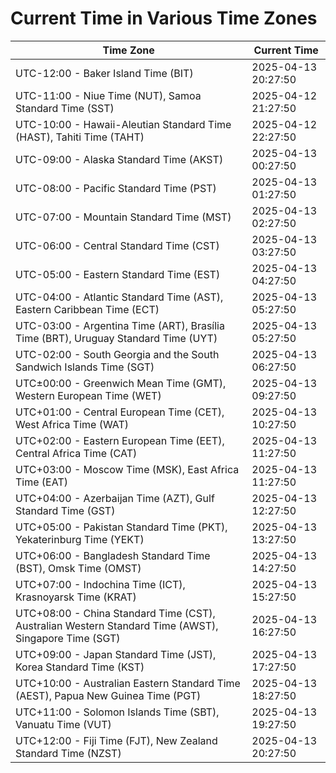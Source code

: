 # Current Time in Various Time Zones

| Time Zone | Current Time |
|-----------|--------------|
| UTC-12:00 - Baker Island Time (BIT) | 2025-04-13 20:27:50 |
| UTC-11:00 - Niue Time (NUT), Samoa Standard Time (SST) | 2025-04-12 21:27:50 |
| UTC-10:00 - Hawaii-Aleutian Standard Time (HAST), Tahiti Time (TAHT) | 2025-04-12 22:27:50 |
| UTC-09:00 - Alaska Standard Time (AKST) | 2025-04-13 00:27:50 |
| UTC-08:00 - Pacific Standard Time (PST) | 2025-04-13 01:27:50 |
| UTC-07:00 - Mountain Standard Time (MST) | 2025-04-13 02:27:50 |
| UTC-06:00 - Central Standard Time (CST) | 2025-04-13 03:27:50 |
| UTC-05:00 - Eastern Standard Time (EST) | 2025-04-13 04:27:50 |
| UTC-04:00 - Atlantic Standard Time (AST), Eastern Caribbean Time (ECT) | 2025-04-13 05:27:50 |
| UTC-03:00 - Argentina Time (ART), Brasília Time (BRT), Uruguay Standard Time (UYT) | 2025-04-13 05:27:50 |
| UTC-02:00 - South Georgia and the South Sandwich Islands Time (SGT) | 2025-04-13 06:27:50 |
| UTC±00:00 - Greenwich Mean Time (GMT), Western European Time (WET) | 2025-04-13 09:27:50 |
| UTC+01:00 - Central European Time (CET), West Africa Time (WAT) | 2025-04-13 10:27:50 |
| UTC+02:00 - Eastern European Time (EET), Central Africa Time (CAT) | 2025-04-13 11:27:50 |
| UTC+03:00 - Moscow Time (MSK), East Africa Time (EAT) | 2025-04-13 11:27:50 |
| UTC+04:00 - Azerbaijan Time (AZT), Gulf Standard Time (GST) | 2025-04-13 12:27:50 |
| UTC+05:00 - Pakistan Standard Time (PKT), Yekaterinburg Time (YEKT) | 2025-04-13 13:27:50 |
| UTC+06:00 - Bangladesh Standard Time (BST), Omsk Time (OMST) | 2025-04-13 14:27:50 |
| UTC+07:00 - Indochina Time (ICT), Krasnoyarsk Time (KRAT) | 2025-04-13 15:27:50 |
| UTC+08:00 - China Standard Time (CST), Australian Western Standard Time (AWST), Singapore Time (SGT) | 2025-04-13 16:27:50 |
| UTC+09:00 - Japan Standard Time (JST), Korea Standard Time (KST) | 2025-04-13 17:27:50 |
| UTC+10:00 - Australian Eastern Standard Time (AEST), Papua New Guinea Time (PGT) | 2025-04-13 18:27:50 |
| UTC+11:00 - Solomon Islands Time (SBT), Vanuatu Time (VUT) | 2025-04-13 19:27:50 |
| UTC+12:00 - Fiji Time (FJT), New Zealand Standard Time (NZST) | 2025-04-13 20:27:50 |

